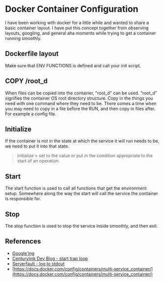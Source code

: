 # Docker Container Configuration

I have been working with docker for a little while and wanted to share a basic container layout. I have put this concept together from observing layouts, googling, and general aha moments while trying to get a container running smoothly.

## Dockerfile layout

Make sure that ENV FUNCTIONS is defined and call your init script.

## COPY /root_d

When files can be copied into the container, "root_d" can be used. "root_d" signifies the container OS root directory structure. Copy in the things you need with one command where they need to be. There comes a time when you may need to copy in a file before the RUN, and then copy in files after. For example a config file.

## Initialize

If the container is not in the state at which the service it will run needs to be, we need to put it into that state.

>initialize = set to the value or put in the condition appropriate to the start of an operation.

## Start

The start function is used to call all functions that get the environment setup. Somewhere along the way the start will call the service the container is responsible for.

## Stop

The stop function is used to stop the service inside smoothly, and then exit.

## References

* [Google'ing](www.google.com)
* [Centurylink Dev Blog - start trap loop](https://www.ctl.io/developers/blog/post/gracefully-stopping-docker-containers)
* [Serverfault - log to stdout](https://serverfault.com/questions/599103/make-a-docker-application-write-to-stdout)
* [https://docs.docker.com/config/containers/multi-service_container/](https://docs.docker.com/config/containers/multi-service_container/)
